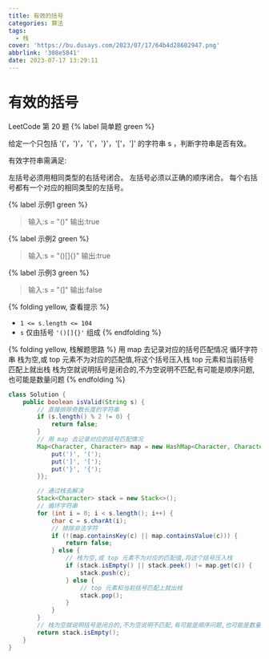 ```yaml
---
title: 有效的括号
categories: 算法
tags:
  - 栈
cover: 'https://bu.dusays.com/2023/07/17/64b4d28682947.png'
abbrlink: '308e5841'
date: 2023-07-17 13:29:11
---
```


# 有效的括号

LeetCode 第 20 题 {% label 简单题 green %}

给定一个只包括 '('，')'，'{'，'}'，'['，']' 的字符串 s ，判断字符串是否有效。

有效字符串需满足:

左括号必须用相同类型的右括号闭合。
左括号必须以正确的顺序闭合。
每个右括号都有一个对应的相同类型的左括号。

{% label 示例1 green %}

> 输入:s = "()"
> 输出:true

{% label 示例2 green %}

> 输入:s = "()[]{}"
> 输出:true

{% label 示例3 green %}

> 输入:s = "(]"
> 输出:false

{% folding yellow, 查看提示 %}

- `1 <= s.length <= 104`
- `s` 仅由括号 `'()[]{}'` 组成
{% endfolding %}

{% folding yellow, 栈解题思路 %}
用 map 去记录对应的括号匹配情况
循环字符串
栈为空,或 top 元素不为对应的匹配值,将这个括号压入栈
top 元素和当前括号匹配上就出栈
栈为空就说明括号是闭合的,不为空说明不匹配,有可能是顺序问题,也可能是数量问题
{% endfolding %}

```java
class Solution {
    public boolean isValid(String s) {
        // 直接排除奇数长度的字符串
        if (s.length() % 2 != 0) {
            return false;
        }
        // 用 map 去记录对应的括号匹配情况
        Map<Character, Character> map = new HashMap<Character, Character>() {{
            put(')', '(');
            put(']', '[');
            put('}', '{');
        }};

        // 通过栈去解决
        Stack<Character> stack = new Stack<>();
        // 循环字符串
        for (int i = 0; i < s.length(); i++) {
            char c = s.charAt(i);
            // 排除非法字符
            if (!(map.containsKey(c) || map.containsValue(c))) {
                return false;
            } else {
                // 栈为空,或 top 元素不为对应的匹配值,将这个括号压入栈
                if (stack.isEmpty() || stack.peek() != map.get(c)) {
                    stack.push(c);
                } else {
                    // top 元素和当前括号匹配上就出栈
                    stack.pop();
                }
            }
        }
        // 栈为空就说明括号是闭合的,不为空说明不匹配,有可能是顺序问题,也可能是数量问题
        return stack.isEmpty();
    }
}
```
